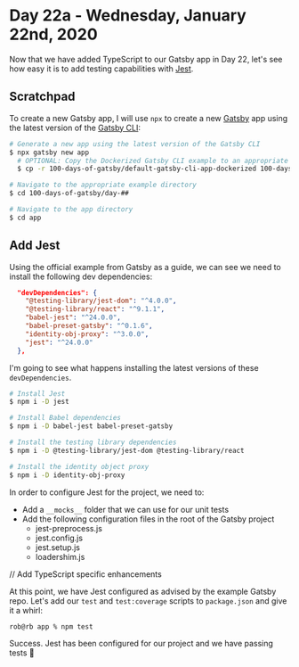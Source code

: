 # Day 22a - Wednesday, January 22nd, 2020

Now that we have added TypeScript to our Gatsby app in Day 22, let's see how easy it is to add testing capabilities with [Jest](https://jestjs.io).

## Scratchpad

To create a new Gatsby app, I will use `npx` to create a new [Gatsby](https://www.gatsbyjs.com) app using the latest version of the [Gatsby CLI](https://www.gatsbyjs.com):

```sh
# Generate a new app using the latest version of the Gatsby CLI
$ npx gatsby new app
  # OPTIONAL: Copy the Dockerized Gatsby CLI example to an appropriate folder for a faster starting point
  $ cp -r 100-days-of-gatsby/default-gatsby-cli-app-dockerized 100-days-of-gatsby/day-##

# Navigate to the appropriate example directory
$ cd 100-days-of-gatsby/day-##

# Navigate to the app directory
$ cd app
```

## Add Jest

Using the official example from Gatsby as a guide, we can see we need to install the following dev dependencies:

```json
  "devDependencies": {
    "@testing-library/jest-dom": "^4.0.0",
    "@testing-library/react": "^9.1.1",
    "babel-jest": "^24.0.0",
    "babel-preset-gatsby": "^0.1.6",
    "identity-obj-proxy": "^3.0.0",
    "jest": "^24.0.0"
  },
```

I'm going to see what happens installing the latest versions of these `devDependencies`.

```sh
# Install Jest
$ npm i -D jest

# Install Babel dependencies
$ npm i -D babel-jest babel-preset-gatsby

# Install the testing library dependencies
$ npm i -D @testing-library/jest-dom @testing-library/react

# Install the identity object proxy
$ npm i -D identity-obj-proxy
```

In order to configure Jest for the project, we need to:

+ Add a `__mocks__` folder that we can use for our unit tests
+ Add the following configuration files in the root of the Gatsby project
  + jest-preprocess.js
  + jest.config.js
  + jest.setup.js
  + loadershim.js

// Add TypeScript specific enhancements

At this point, we have Jest configured as advised by the example Gatsby repo. Let's add our `test` and `test:coverage` scripts to `package.json` and give it a whirl:

```sh
rob@rb app % npm test
```

Success. Jest has been configured for our project and we have passing tests 💯
